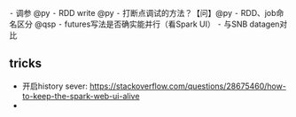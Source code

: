 ⁃	调参 @py
⁃	RDD write @py
⁃	打断点调试的方法？【问】@py
⁃	RDD、job命名区分 @qsp
⁃	futures写法是否确实能并行（看Spark UI）
⁃	与SNB datagen对比


## tricks

- 开启history sever: https://stackoverflow.com/questions/28675460/how-to-keep-the-spark-web-ui-alive
- 